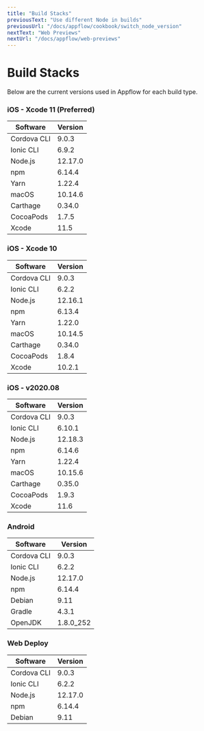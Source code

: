 ```yaml
---
title: "Build Stacks"
previousText: "Use different Node in builds"
previousUrl: "/docs/appflow/cookbook/switch_node_version"
nextText: "Web Previews"
nextUrl: "/docs/appflow/web-previews"
---
```


# Build Stacks

Below are the current versions used in Appflow for each build type.

### iOS - Xcode 11 (Preferred)

| Software    | Version |
| ----------- | ------- |
| Cordova CLI | 9.0.3   |
| Ionic CLI   | 6.9.2   |
| Node.js     | 12.17.0 |
| npm         | 6.14.4  |
| Yarn        | 1.22.4  |
| macOS       | 10.14.6 |
| Carthage    | 0.34.0  |
| CocoaPods   | 1.7.5   |
| Xcode       | 11.5    |

### iOS - Xcode 10

| Software    | Version |
| ----------- | ------- |
| Cordova CLI | 9.0.3   |
| Ionic CLI   | 6.2.2   |
| Node.js     | 12.16.1 |
| npm         | 6.13.4  |
| Yarn        | 1.22.0  |
| macOS       | 10.14.5 |
| Carthage    | 0.34.0  |
| CocoaPods   | 1.8.4   |
| Xcode       | 10.2.1  |

### iOS - v2020.08

| Software    | Version |
| ----------- | ------- |
| Cordova CLI | 9.0.3   |
| Ionic CLI   | 6.10.1  |
| Node.js     | 12.18.3 |
| npm         | 6.14.6  |
| Yarn        | 1.22.4  |
| macOS       | 10.15.6 |
| Carthage    | 0.35.0  |
| CocoaPods   | 1.9.3   |
| Xcode       | 11.6    |

### Android

| Software    | Version   |
| ----------- | --------- |
| Cordova CLI | 9.0.3     |
| Ionic CLI   | 6.2.2     |
| Node.js     | 12.17.0   |
| npm         | 6.14.4    |
| Debian      | 9.11      |
| Gradle      | 4.3.1     |
| OpenJDK     | 1.8.0_252 |

### Web Deploy

| Software    | Version |
| ----------- | ------- |
| Cordova CLI | 9.0.3   |
| Ionic CLI   | 6.2.2   |
| Node.js     | 12.17.0 |
| npm         | 6.14.4  |
| Debian      | 9.11    |
